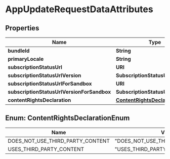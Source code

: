 

# AppUpdateRequestDataAttributes


## Properties

| Name | Type | Description | Notes |
|------------ | ------------- | ------------- | -------------|
|**bundleId** | **String** |  |  [optional] |
|**primaryLocale** | **String** |  |  [optional] |
|**subscriptionStatusUrl** | **URI** |  |  [optional] |
|**subscriptionStatusUrlVersion** | **SubscriptionStatusUrlVersion** |  |  [optional] |
|**subscriptionStatusUrlForSandbox** | **URI** |  |  [optional] |
|**subscriptionStatusUrlVersionForSandbox** | **SubscriptionStatusUrlVersion** |  |  [optional] |
|**contentRightsDeclaration** | [**ContentRightsDeclarationEnum**](#ContentRightsDeclarationEnum) |  |  [optional] |



## Enum: ContentRightsDeclarationEnum

| Name | Value |
|---- | -----|
| DOES_NOT_USE_THIRD_PARTY_CONTENT | &quot;DOES_NOT_USE_THIRD_PARTY_CONTENT&quot; |
| USES_THIRD_PARTY_CONTENT | &quot;USES_THIRD_PARTY_CONTENT&quot; |



